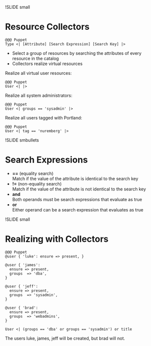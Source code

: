!SLIDE small
# Resource Collectors

    @@@ Puppet
    Type <| [Attribute] [Search Expression] [Search Key] |>

* Select a group of resources by searching the attributes of every resource in the catalog
* Collectors realize virtual resources

Realize all virtual user resources:

    @@@ Puppet
    User <| |>

Realize all system administrators:

    @@@ Puppet
    User <| groups == 'sysadmin' |>

Realize all users tagged with Portland:

    @@@ Puppet
    User <| tag == 'nuremberg' |>


!SLIDE smbullets
# Search Expressions

* **==** (equality search)<br/>
Match if the value of the attribute is identical to the search key
* **!=** (non-equality search)<br/>
Match if the value of the attribute is not identical to the search key
* **and**<br/>
Both operands must be search expressions that evaluate as true
* **or**<br/>
Either operand can be a search expression that evaluates as true


!SLIDE small
# Realizing with Collectors

    @@@ Puppet
    @user { 'luke': ensure => present, }

    @user { 'james':
      ensure => present,
      groups  => 'dba',
    }

    @user { 'jeff':
      ensure => present,
      groups  => 'sysadmin',
    }

    @user { 'brad':
      ensure => present,
      groups  => 'webadmins',
    }

    User <| (groups == 'dba' or groups == 'sysadmin') or title

The users luke, james, jeff will be created, but brad will not.
